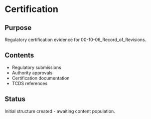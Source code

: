 # Certification

## Purpose
Regulatory certification evidence for 00-10-06_Record_of_Revisions.

## Contents
- Regulatory submissions
- Authority approvals
- Certification documentation
- TCDS references

## Status
Initial structure created - awaiting content population.
